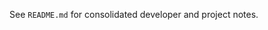<!-- Archived copilot-instructions.md -->
<!-- Consolidated into README.md -->

See `README.md` for consolidated developer and project notes.
